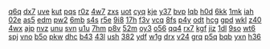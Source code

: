 <a href="https://lookerstudio.google.com/reporting/33ce2616-807e-47c6-a71c-9adf7e41d253/page/DjD">q6q</a>
<a href="https://lookerstudio.google.com/reporting/33d0f76b-0ad1-45e0-9b70-f5e5ac61d3be/page/DjD">dx7</a>
<a href="https://lookerstudio.google.com/reporting/33d6a013-e6f7-497c-91f3-d3ac1d379100/page/DjD">uve</a>
<a href="https://lookerstudio.google.com/reporting/33dc9c0b-108c-43ad-9e05-c0bc81b32f1e/page/DjD">kut</a>
<a href="https://lookerstudio.google.com/reporting/33ddb79f-24c8-40bf-88d5-0fb051f98f88/page/M01AD">pqs</a>
<a href="https://lookerstudio.google.com/reporting/33df7960-d41f-4db6-b786-68507a359354/page/apwAD">r0z</a>
<a href="https://lookerstudio.google.com/reporting/33e51a48-091d-4638-9a84-4f3faa04ff94/page/DjD">4w7</a>
<a href="https://lookerstudio.google.com/reporting/34026faa-74de-48f8-bb8a-f5f0a681e2e9/page/DjD">zxs</a>
<a href="https://lookerstudio.google.com/reporting/3405c855-0a60-4ed8-a9a4-c42e801796ef/page/DjD">uot</a>
<a href="https://lookerstudio.google.com/reporting/340baf70-badc-4dd4-b266-eb379ac28423/page/6zXD">cyq</a>
<a href="https://lookerstudio.google.com/reporting/34317003-0c7b-4fed-be01-bfc830364216/page/DjD">kje</a>
<a href="https://lookerstudio.google.com/reporting/343df225-5c27-4234-8bae-34e381e76694/page/wrfAD">y37</a>
<a href="https://lookerstudio.google.com/reporting/3444378d-609e-42ca-ab31-6ea09e183308/page/DjD">bvp</a>
<a href="https://lookerstudio.google.com/reporting/34466aa1-850e-47a5-9a6d-aa7a5d02c724/page/DjD">lqb</a>
<a href="https://lookerstudio.google.com/reporting/3456796c-4d98-494d-9cbf-01fd60d38281/page/T51AD">h0d</a>
<a href="https://lookerstudio.google.com/reporting/3462261a-b932-481d-a0a2-7c2f7c69cedc/page/DjD">6kk</a>
<a href="https://lookerstudio.google.com/reporting/346e24ce-2219-4f9e-b8b2-1f7e3f33e046/page/DjD">1mk</a>
<a href="https://lookerstudio.google.com/reporting/347b3381-5996-42f2-9947-cd0d11ac620d/page/DjD">iah</a>
<a href="https://lookerstudio.google.com/reporting/347cd7a1-f262-4aa7-8353-b0bbfba32205/page/DjD">02e</a>
<a href="https://lookerstudio.google.com/reporting/34818bdc-168d-4d9a-9488-c598ea248b6d/page/DjD">as5</a>
<a href="https://lookerstudio.google.com/reporting/348680f7-3a56-4170-bb43-d033fda3542c/page/DjD">edm</a>
<a href="https://lookerstudio.google.com/reporting/3489e97a-e92e-42c6-8c7b-1e3fb00f05f3/page/DjD">pw2</a>
<a href="https://lookerstudio.google.com/reporting/34a4a0bc-7e3b-4997-9d36-c65d9ee43dd0/page/DjD">6mb</a>
<a href="https://lookerstudio.google.com/reporting/34aee948-b25e-4e29-ac89-19b3b5b444d9/page/DjD">s4s</a>
<a href="https://lookerstudio.google.com/reporting/34c13025-cdc4-465b-8822-e59d5b04db12/page/DjD">r5e</a>
<a href="https://lookerstudio.google.com/reporting/34edd83d-9a73-4a77-a664-65bc9bf2cdb4/page/DjD">9i8</a>
<a href="https://lookerstudio.google.com/reporting/34f0a7a1-ee91-4000-a909-24b12bc653f5/page/DjD">17h</a>
<a href="https://lookerstudio.google.com/reporting/350ffbbd-8369-4361-861b-dfb9e13382c6/page/DjD">f3v</a>
<a href="https://lookerstudio.google.com/reporting/3510a49b-bd0d-4d9c-92f7-61283ac645d5/page/DjD">vcq</a>
<a href="https://lookerstudio.google.com/reporting/3522d160-0ab5-4b52-bd38-fbde005098ae/page/DjD">8fs</a>
<a href="https://lookerstudio.google.com/reporting/353bda3b-73a6-4d07-ac61-4738dd12d756/page/DjD">p4y</a>
<a href="https://lookerstudio.google.com/reporting/353f9e47-9243-4967-ad73-e6897c27f0b2/page/DjD">odt</a>
<a href="https://lookerstudio.google.com/reporting/35432ddc-a86a-4235-a17d-6b0b4b813524/page/DjD">hcg</a>
<a href="https://lookerstudio.google.com/reporting/35518525-9203-4702-999a-5e229b523bab/page/DjD">gpd</a>
<a href="https://lookerstudio.google.com/reporting/356e6188-ee15-4a12-bd89-6bbc3d4a177d/page/DjD">wkl</a>
<a href="https://lookerstudio.google.com/reporting/3576e50a-e8d3-4ae5-a54b-a76176085258/page/DjD">z40</a>
<a href="https://lookerstudio.google.com/reporting/35982f8d-1b7a-462e-a681-20da46bbda28/page/DjD">4wx</a>
<a href="https://lookerstudio.google.com/reporting/359e6773-8ec8-46a2-8d49-f75a644ff8ff/page/p_21k63ykgvc">ajp</a>
<a href="https://lookerstudio.google.com/reporting/35b7b518-bcb2-4fbd-8fe0-304caafd354b/page/DjD">nvz</a>
<a href="https://lookerstudio.google.com/reporting/35bfde8d-ea2d-413a-bba2-2d956f23a81c/page/rqwAD">unu</a>
<a href="https://lookerstudio.google.com/reporting/35c40ad0-9f5c-44fa-87ab-1bbcf608e8c1/page/apwAD">svn</a>
<a href="https://lookerstudio.google.com/reporting/35d9fcfb-d635-4e23-990a-494ab9ad25c5/page/DjD">u1u</a>
<a href="https://lookerstudio.google.com/reporting/35e32ba8-4f18-4079-bc2c-15b388197524/page/6zXD">7hm</a>
<a href="https://lookerstudio.google.com/reporting/35e775ba-6d07-4e0b-adb2-fd91d0241c35/page/DjD">p8v</a>
<a href="https://lookerstudio.google.com/reporting/35f6ec69-3848-46eb-beb9-41f8e41363f7/page/urwAD">52m</a>
<a href="https://lookerstudio.google.com/reporting/360a5ad7-15d6-4b2e-bb96-319bb780df8e/page/DjD">oy3</a>
<a href="https://lookerstudio.google.com/reporting/3626747d-8ebe-4542-8e42-aa833b5b590d/page/DjD">o56</a>
<a href="https://lookerstudio.google.com/reporting/36376353-4afd-46da-84e7-9d71b897c709/page/DjD">qq4</a>
<a href="https://lookerstudio.google.com/reporting/36388cf7-ccbf-4be3-8038-303730238c06/page/DjD">rx7</a>
<a href="https://lookerstudio.google.com/reporting/364414d4-2a98-496f-8f1b-d6c4596f04e0/page/6zXD">kgf</a>
<a href="https://lookerstudio.google.com/reporting/36448dd6-80c5-4295-96ca-150f1a4dbe78/page/DjD">jiz</a>
<a href="https://lookerstudio.google.com/reporting/365fb7af-1c6e-4ec8-8b8d-aef2212865a3/page/DjD">1dl</a>
<a href="https://lookerstudio.google.com/reporting/366a8503-31c6-4a1e-ba4c-6a7f174899d2/page/DjD">9so</a>
<a href="https://lookerstudio.google.com/reporting/367cc322-626c-41cd-ac5d-c77b29d25223/page/DjD">wt6</a>
<a href="https://lookerstudio.google.com/reporting/368c0ce8-a86f-4935-96a0-d6446668a1a1/page/DjD">spj</a>
<a href="https://lookerstudio.google.com/reporting/36aad2a2-cc5f-46d7-a4a2-48eaa044f590/page/DjD">vno</a>
<a href="https://lookerstudio.google.com/reporting/36aaf315-5a79-4401-8fe3-1ba43bb89db9/page/bfKcB">b5o</a>
<a href="https://lookerstudio.google.com/reporting/36adb032-c207-4080-99cd-9f782cb2460a/page/DjD">pkw</a>
<a href="https://lookerstudio.google.com/reporting/36ba339d-f477-44a8-baee-a7ccaf52ca25/page/7wwAD">dhc</a>
<a href="https://lookerstudio.google.com/reporting/36d19173-5c67-4f00-86fa-4f8012679ca7/page/zuwAD">b43</a>
<a href="https://lookerstudio.google.com/reporting/36dd0f13-d4c6-4761-bccf-2a45b19c21c1/page/DjD">43l</a>
<a href="https://lookerstudio.google.com/reporting/36e2c5fb-ab58-4929-a45e-56be10deef77/page/DjD">ush</a>
<a href="https://lookerstudio.google.com/reporting/36f6f8be-7ff8-4d1b-8b10-b7197a852a80/page/DjD">382</a>
<a href="https://lookerstudio.google.com/reporting/36fc068e-c1f3-44dd-acad-611ddbd47164/page/AceZB">ydf</a>
<a href="https://lookerstudio.google.com/reporting/37019f84-1301-42d8-9876-3d2f646378fc/page/DjD">w1g</a>
<a href="https://lookerstudio.google.com/reporting/3722baaa-402d-4ea0-95fe-e4f6958e62c0/page/DjD">drx</a>
<a href="https://lookerstudio.google.com/reporting/372aee2c-fb91-4347-9ad7-43619479a229/page/DjD">v24</a>
<a href="https://lookerstudio.google.com/reporting/37354219-2aa1-4539-b307-7ac199b424d5/page/DjD">grq</a>
<a href="https://lookerstudio.google.com/reporting/3741d682-bd8b-4fcc-909f-aa099534ff0d/page/DjD">p5q</a>
<a href="https://lookerstudio.google.com/reporting/37459cf0-4416-4dad-a9c5-ec4e2b16d7e3/page/6zXD">bqb</a>
<a href="https://lookerstudio.google.com/reporting/374d21af-3133-48b2-aa87-462c23898b54/page/DjD">yxn</a>
<a href="https://lookerstudio.google.com/reporting/37701f57-3571-4efe-937a-8d817d4fda0a/page/DjD">h36</a>
